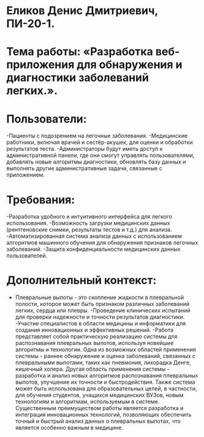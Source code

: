 # Еликов Денис Дмитриевич, ПИ-20-1.
# Тема работы: «Разработка веб-приложения для обнаружения и диагностики заболеваний легких.».
# Пользователи:
-Пациенты с подозрением на легочные заболевания.
-Медицинские работники, включая врачей и сестёр-акушек, для оценки и обработки результатов теста.
-Администраторы будут иметь доступ к административной панели, где они смогут управлять пользователями, добавлять новые алгоритмы диагностики, обновлять базу данных и выполнять другие административные задачи, связанные с приложением.
# Требования:
-Разработка удобного и интуитивного интерфейса для легкого использования.
-Возможность загрузки медицинских данных (рентгеновские снимки, результаты тестов и т.д.) для анализа.
-Автоматизированная система анализа данных с использованием алгоритмов машинного обучения для обнаружения признаков легочных заболеваний.
-Защита конфиденциальности медицинских данных пользователей.
# Дополнительный контекст:
- Плевральные выпоты - это скопление жидкости в плевральной полости, которое может быть признаком различных заболеваний легких, сердца или плевры.
-Проведение клинических испытаний для проверки надежности и точности результатов диагностики.
-Участие специалистов в области медицины и информатики для создания инновационных и эффективных решений.
-Работа представляет собой практическую реализацию системы для распознавания плевральных выпотов, используя новейшие алгоритмы и технологии. Одна из возможных областей применения системы - раннее обнаружение и оценка заболеваний, связанных с плевральными выпотами, таких как пневмония, лихорадка Денге, кишечный холера. Другая область применения системы - разработка и анализ новых алгоритмов распознавания плевральных выпотов, улучшение их точности и быстродействия. Также система может быть использована для образовательных целей, в частности, для обучения студентов, учащихся медицинских ВУЗов, новым технологиям и алгоритмам, используемым в системе. Существенным преимуществом работы является разработка и интеграция инновационных технологий, позволяющих обеспечить точный и быстрый анализ данных о плевральных выпотах, что является особенно важным в медицине.



